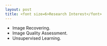 ```yaml
---
layout: post
title: <font size=6>Research Interest</font>
---
```


<ul>
<li><span style="font-size: 100%;">Image Recovering.</span></li>
<li><span style="font-size: 100%;">Image Quality Assessment.</span></li>
<li><span style="font-size: 100%;">Unsupervised Learning.</span></li>
</ul>